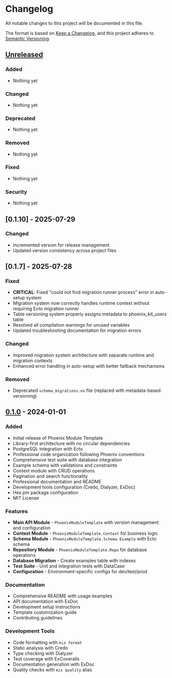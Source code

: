 # Changelog

All notable changes to this project will be documented in this file.

The format is based on [Keep a Changelog](https://keepachangelog.com/en/1.0.0/),
and this project adheres to [Semantic Versioning](https://semver.org/spec/v2.0.0.html).

## [Unreleased]

### Added
- Nothing yet

### Changed
- Nothing yet

### Deprecated
- Nothing yet

### Removed
- Nothing yet

### Fixed
- Nothing yet

### Security
- Nothing yet

## [0.1.10] - 2025-07-29

### Changed
- Incremented version for release management
- Updated version consistency across project files

## [0.1.7] - 2025-07-28

### Fixed
- **CRITICAL**: Fixed "could not find migration runner process" error in auto-setup system
- Migration system now correctly handles runtime context without requiring Ecto migration runner
- Table versioning system properly assigns metadata to phoenix_kit_users table
- Resolved all compilation warnings for unused variables
- Updated troubleshooting documentation for migration errors

### Changed
- Improved migration system architecture with separate runtime and migration contexts
- Enhanced error handling in auto-setup with better fallback mechanisms

### Removed
- Deprecated `schema_migrations.ex` file (replaced with metadata-based versioning)

## [0.1.0] - 2024-01-01

### Added
- Initial release of Phoenix Module Template
- Library-first architecture with no circular dependencies
- PostgreSQL integration with Ecto
- Professional code organization following Phoenix conventions
- Comprehensive test suite with database integration
- Example schema with validations and constraints
- Context module with CRUD operations
- Pagination and search functionality
- Professional documentation and README
- Development tools configuration (Credo, Dialyzer, ExDoc)
- Hex.pm package configuration
- MIT License

### Features
- **Main API Module** - `PhoenixModuleTemplate` with version management and configuration
- **Context Module** - `PhoenixModuleTemplate.Context` for business logic
- **Schema Module** - `PhoenixModuleTemplate.Schema.Example` with Ecto schema
- **Repository Module** - `PhoenixModuleTemplate.Repo` for database operations
- **Database Migration** - Create examples table with indexes
- **Test Suite** - Unit and integration tests with DataCase
- **Configuration** - Environment-specific configs for dev/test/prod

### Documentation
- Comprehensive README with usage examples
- API documentation with ExDoc
- Development setup instructions
- Template customization guide
- Contributing guidelines

### Development Tools
- Code formatting with `mix format`
- Static analysis with Credo
- Type checking with Dialyzer
- Test coverage with ExCoveralls
- Documentation generation with ExDoc
- Quality checks with `mix quality` alias

[Unreleased]: https://github.com/your-org/phoenix_module_template/compare/v0.1.0...HEAD
[0.1.0]: https://github.com/your-org/phoenix_module_template/releases/tag/v0.1.0